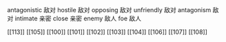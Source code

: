 




antagonistic 敌对
hostile 敌对
opposing 敌对
unfriendly 敌对
antagonism 敌对
intimate 亲密
close 亲密
enemy 敌人
foe 敌人

[[113]]
[[105]]
[[100]]
[[101]]
[[102]]
[[103]]
[[104]]
[[106]]
[[107]]
[[108]]